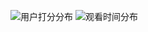 ![用户打分分布](https://raw.github.com/cwyalpha/douban_user/master/screenshots/rate.png)
![观看时间分布](https://raw.github.com/cwyalpha/douban_user/master/screenshots/month_count.png)

